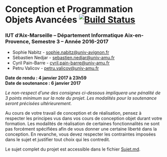 # Conception et Programmation Objets Avancées [![Build Status](https://travis-ci.org/IUTInfoAix/M3105_Projet.svg?branch=master)](https://travis-ci.org/IUTInfoAix/M3105_Projet)



### IUT d’Aix-Marseille – Département Informatique Aix-en-Provence, Semestre 3 – Année 2016-2017

* Sophie Nabitz - [sophie.nabitz@univ-avignon.fr](sophie.nabitz@univ-avignon.fr)
* Sébastien Nedjar - [sebastien.nedjar@univ-amu.fr](sebastien.nedjar@univ-amu.fr)
* Cyril Pain-Barre - [cyril.pain-barre@univ-amu.fr](cyril.pain-barre@univ-amu.fr)
* Petru Valicov - [petru.valicov@univ-amu.fr](petru.valicov@univ-amu.fr)

**Date de rendu : 4 janvier 2017 à 23h59**  
**Date de soutenance : 6 janvier 2017**

*Le non-respect d’une des consignes ci-dessous impliquera une pénalité de 3 points minimum sur la note du projet. Les modalités pour la soutenance seront précisées ultérieurement.*

Au cours de votre travail de conception et de réalisation, pensez à respecter les principes vus dans vos cours de conception objet durant votre formation. Les modalités de réalisation de certaines fonctionnalités ne sont pas forcément spécifiées afin de vous donner une certaine liberté dans la conception. En revanche, vous devez respecter les contraintes imposées dans le sujet et justifier tout choix qui les contredit.

Le sujet complet du projet est accessible dans le fichier [Sujet.md](Sujet.md).
